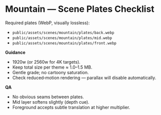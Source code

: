 
# Mountain — Scene Plates Checklist

Required plates (WebP, visually lossless):
- `public/assets/scenes/mountain/plates/back.webp`
- `public/assets/scenes/mountain/plates/mid.webp`
- `public/assets/scenes/mountain/plates/front.webp`

**Guidance**
- 1920w (or 2560w for 4K targets).
- Keep total size per theme ≈ 1.0–1.5 MB.
- Gentle grade; no cartoony saturation.
- Check reduced‑motion rendering — parallax will disable automatically.

**QA**
- No obvious seams between plates.
- Mid layer softens slightly (depth cue).
- Foreground accepts subtle translation at higher multiplier.
